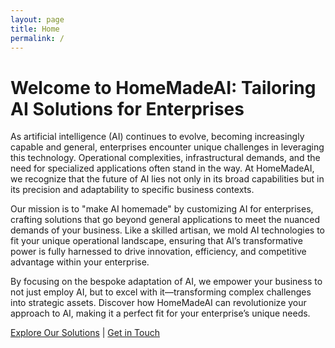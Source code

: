 ```yaml
---
layout: page
title: Home
permalink: /
---
```


# Welcome to HomeMadeAI: Tailoring AI Solutions for Enterprises

As artificial intelligence (AI) continues to evolve, becoming increasingly capable and general, enterprises encounter unique challenges in leveraging this technology. Operational complexities, infrastructural demands, and the need for specialized applications often stand in the way. At HomeMadeAI, we recognize that the future of AI lies not only in its broad capabilities but in its precision and adaptability to specific business contexts.

Our mission is to "make AI homemade" by customizing AI for enterprises, crafting solutions that go beyond general applications to meet the nuanced demands of your business. Like a skilled artisan, we mold AI technologies to fit your unique operational landscape, ensuring that AI’s transformative power is fully harnessed to drive innovation, efficiency, and competitive advantage within your enterprise.

By focusing on the bespoke adaptation of AI, we empower your business to not just employ AI, but to excel with it—transforming complex challenges into strategic assets. Discover how HomeMadeAI can revolutionize your approach to AI, making it a perfect fit for your enterprise’s unique needs.

<a href="{{ site.baseurl }}/products/">Explore Our Solutions</a> | [Get in Touch](/contact/)


